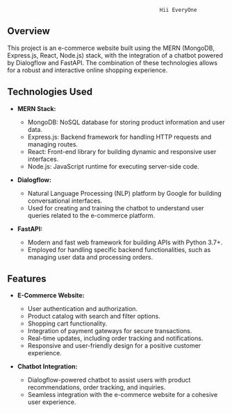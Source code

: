                                                      Hii EveryOne
## Overview

This project is an e-commerce website built using the MERN (MongoDB, Express.js, React, Node.js) stack, with the integration of a chatbot powered by Dialogflow and FastAPI. The combination of these technologies allows for a robust and interactive online shopping experience.

## Technologies Used

- **MERN Stack:**
  - MongoDB: NoSQL database for storing product information and user data.
  - Express.js: Backend framework for handling HTTP requests and managing routes.
  - React: Front-end library for building dynamic and responsive user interfaces.
  - Node.js: JavaScript runtime for executing server-side code.

- **Dialogflow:**
  - Natural Language Processing (NLP) platform by Google for building conversational interfaces.
  - Used for creating and training the chatbot to understand user queries related to the e-commerce platform.

- **FastAPI:**
  - Modern and fast web framework for building APIs with Python 3.7+.
  - Employed for handling specific backend functionalities, such as managing user data and processing orders.

## Features

- **E-Commerce Website:**
  - User authentication and authorization.
  - Product catalog with search and filter options.
  - Shopping cart functionality.
  - Integration of payment gateways for secure transactions.
  - Real-time updates, including order tracking and notifications.
  - Responsive and user-friendly design for a positive customer experience.

- **Chatbot Integration:**
  - Dialogflow-powered chatbot to assist users with product recommendations, order tracking, and inquiries.
  - Seamless integration with the e-commerce website for a cohesive user experience.
